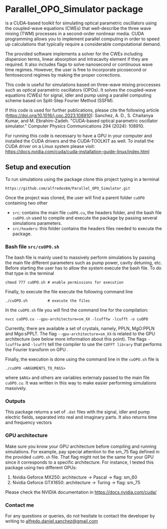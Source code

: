 # Parallel_OPO_Simulator package

is a CUDA-based toolkit for simulating optical parametric oscillators using the coupled-wave equations (CWEs) that well-describe the three wave mixing (TWM) processes in a second-order nonlinear media. CUDA programming allows you to implement parallel computing in order to speed up calculations that typically require a considerable computational demand.

The provided software implements a solver for the CWEs including dispersion terms, linear absorption and intracavity element if they are required. It also includes flags to solve nanosecond or continuous wave time regimes. However, the user is free to incorporate picosecond or femtosecond regimes by making the proper corrections.

This code is useful for simulations based on three-wave mixing proccesses such as optical parametric oscillators (OPOs).
It solves the coupled-wave equations (CWEs) for signal, idler and pump using a parallel computing scheme based on Split-Step Fourier Method (SSFM).

If this code is used for further publications, please cite the following article (https://doi.org/10.1016/j.cpc.2023.108910):
Sanchez, A. D., S. Chaitanya Kumar, and M. Ebrahim-Zadeh. "CUDA-based optical parametric oscillator simulator." Computer Physics Communications 294 (2024): 108910.

For running this code is necessary to have a GPU in your computer and installed the CUDA drivers and the CUDA-TOOLKIT as well. 
To install the CUDA driver on a Linux system please visit: https://docs.nvidia.com/cuda/cuda-installation-guide-linux/index.html


## Setup and execution

To run simulations using the package clone this project typing in a terminal
```
https://github.com/alfredos84/Parallel_OPO_Simulator.git
```
Once the project was cloned, the user will find a parent folder `cuOPO` containing two other
- `src`: contains the main file `cuOPO.cu`, the headers folder, and the bash file `cuOPO.sh` used to compile and execute the package by passing several simulations parameters.
- `src/headers`: this folder contains the headers files needed to execute the package.

### Bash file `src/cuOPO.sh`

The bash file is mainly used to massively perform simulations by passing the main file different parameters such as pump power, cavity detuning, etc. Before starting the user has to allow the system execute the bash file. To do that type in the terminal
```
chmod 777 cuOPO.sh # enable permissions for execution
```

Finally, to execute the file execute the following command line
```
./cuOPO.sh         # execute the files
```

In the `cuOPO.sh` file you will find the command line for the compilation:
```
nvcc cuOPO.cu --gpu-architecture=sm_XX -lcufftw -lcufft -o cuOPO
```
Currently, there are available a set of crystals, namely, PPLN, MgO:PPLN and Mgo:sPPLT. The flag `--gpu-architecture=sm_XX` is related to the GPU architecture (see below more information about this point). The flags `-lcufftw` and `-lcufft` tell the compiler to use the `CUFFT library` that performs the Fourier transform on GPU .

Finally, the execution is done using the command line in the `cuOPO.sh` file is
```
./cuOPO <ARGUMENTS_TO_PASS>
```
where `$ARGx` and others are variables externaly passed to the main file `cuOPO.cu`. It was written in this way to make easier performing simulations massively.

### Outputs

This package returns a set of `.dat` files with the signal, idler and pump electric fields, separated into real and imaginary parts. It also returns time and frequency vectors

### GPU architecture
Make sure you know your GPU architecture before compiling and running simulations. For example, pay special attention to the sm_75 flag defined in the provided `cuOPO.sh` file. That flag might not be the same for your GPU since it corresponds to a specific architecture. For instance, I tested this package using two different GPUs:
1. Nvidia Geforce MX250: architecture -> Pascal -> flag: sm_60
2. Nvidia Geforce GTX1650: architecture -> Turing -> flag: sm_75

Please check the NVIDIA documentation in https://docs.nvidia.com/cuda/


### Contact me
For any questions or queries, do not hesitate to contact the developer by writing to alfredo.daniel.sanchez@gmail.com

